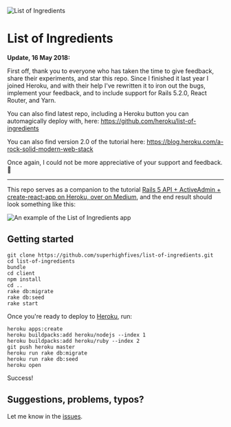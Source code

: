 ![List of Ingredients](https://i.imgur.com/30bgJWe.png)

# List of Ingredients

**Update, 16 May 2018:**

First off, thank you to everyone who has taken the time to give feedback, share their experiments, and star this repo. Since I finished it last year I joined Heroku, and with their help I've rewritten it to iron out the bugs, implement your feedback, and to include support for Rails 5.2.0, React Router, and Yarn.

You can also find latest repo, including a Heroku button you can automagically deploy with, here: https://github.com/heroku/list-of-ingredients

You can also find version 2.0 of the tutorial here: https://blog.heroku.com/a-rock-solid-modern-web-stack

Once again, I could not be more appreciative of your support and feedback. 🙌

---

This repo serves as a companion to the tutorial [Rails 5 API + ActiveAdmin + create-react-app on Heroku, over on Medium](https://medium.com/superhighfives/rails-5-api-activeadmin-create-react-app-on-heroku-de5481b7ec0b), and the end result should look something like this:

![An example of the List of Ingredients app](http://i.imgur.com/as3HMYP.png)

## Getting started

``` shell
git clone https://github.com/superhighfives/list-of-ingredients.git
cd list-of-ingredients
bundle
cd client
npm install
cd ..
rake db:migrate
rake db:seed
rake start
```

Once you're ready to deploy to [Heroku](https://surge.sh), run:

``` shell
heroku apps:create
heroku buildpacks:add heroku/nodejs --index 1
heroku buildpacks:add heroku/ruby --index 2
git push heroku master
heroku run rake db:migrate
heroku run rake db:seed
heroku open
```

Success!

## Suggestions, problems, typos?

Let me know in the [issues](https://github.com/superhighfives/list-of-ingredients/issues).
